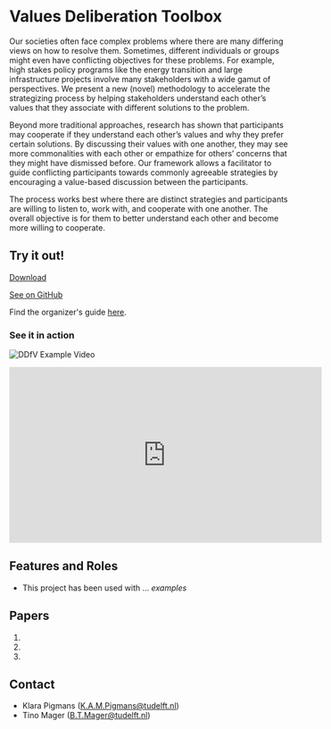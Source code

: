 # Values Deliberation Toolbox

Our societies often face complex problems where there are many differing views on how to resolve them. Sometimes, different individuals or groups might even have conflicting objectives for these problems. For example, high stakes policy programs like the energy transition and large infrastructure projects involve many stakeholders with a wide gamut of perspectives. We present a new (novel) methodology to accelerate the strategizing process by helping stakeholders understand each other’s values that they associate with different solutions to the problem.

Beyond more traditional approaches, research has shown that participants may cooperate if they understand each other’s values and why they prefer certain solutions. By discussing their values with one another, they may see more commonalities with each other or empathize for others’ concerns that they might have dismissed before. Our framework allows a facilitator to guide conflicting participants towards commonly agreeable strategies by encouraging a value-based discussion between the participants.

The process works best where there are distinct strategies and participants are willing to listen to, work with, and cooperate with one another.  The overall objective is for them to better understand each other and become more willing to cooperate.

## Try it out!

[Download]()

[See on GitHub](https://github.com/jasonrwang/valuestoolbox/)

Find the organizer's guide [here]().

### See it in action

![DDfV Example Video](https://www.youtube.com/watch?v=ZGeazX2WYbE)

<iframe width="560" height="315" src="https://www.youtube-nocookie.com/embed/ZGeazX2WYbE" frameborder="0" allow="accelerometer; autoplay; encrypted-media; gyroscope; picture-in-picture" allowfullscreen></iframe>

## Features and Roles
* This project has been used with ... _examples_

## Papers
1.
1.
1.

## Contact
* Klara Pigmans ([K.A.M.Pigmans@tudelft.nl](mailto:K.A.M.Pigmans@tudelft.nl))
* Tino Mager ([B.T.Mager@tudelft.nl](mailto:B.T.Mager@tudelft.nl))
